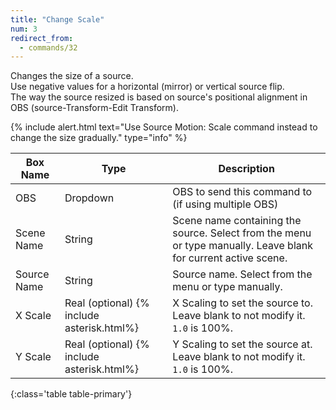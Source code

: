 ```yaml
---
title: "Change Scale"
num: 3
redirect_from:
  - commands/32
---
```

Changes the size of a source.\
Use negative values for a horizontal (mirror) or vertical source flip.\
The way the source resized is based on source's positional alignment in OBS (source-Transform-Edit Transform).

{% include alert.html text="Use Source Motion: Scale command instead to change the size gradually." type="info" %} 

| Box Name | Type | Description | 
|-------|--------|--------
|OBS|Dropdown|OBS to send this command to (if using multiple OBS)|
|Scene Name|	String	|Scene name containing the source. Select from the menu or type manually. Leave blank for current active scene.
|Source Name|	String|	Source name. Select from the menu or type manually. 
|X Scale |Real (optional) {% include asterisk.html%}	|X Scaling to set the source to. Leave blank to not modify it. `1.0` is 100%.
|Y Scale |Real (optional) {% include asterisk.html%}|	Y Scaling to set the source at. Leave blank to not modify it. `1.0` is 100%.
{:class='table table-primary'}










